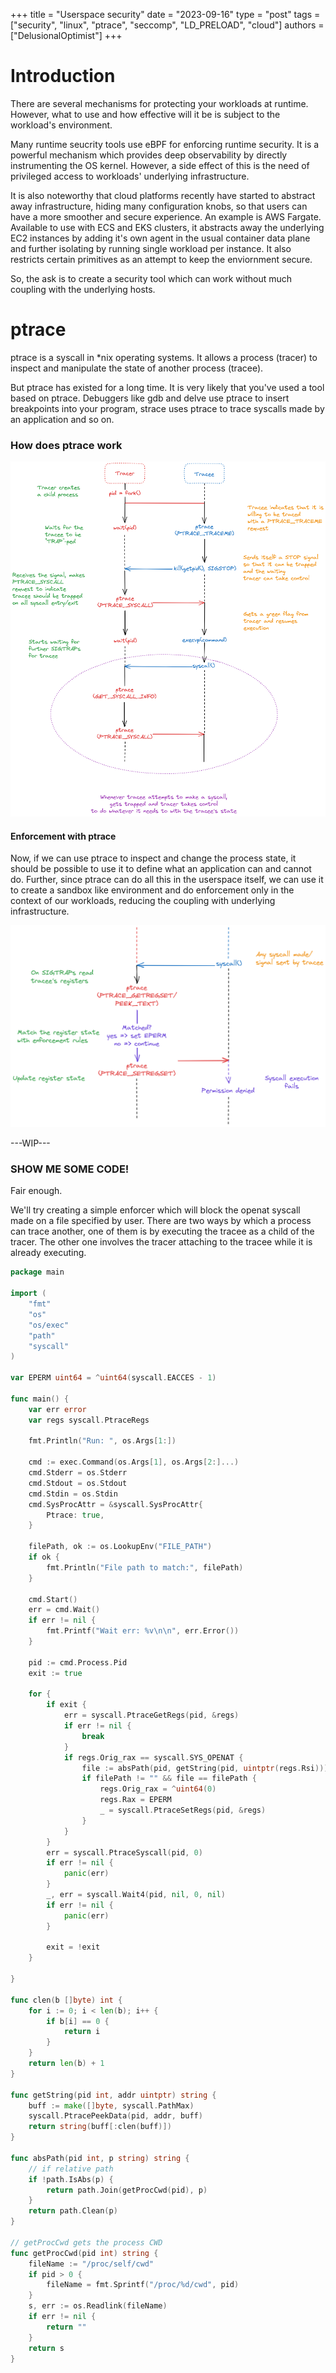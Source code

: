 +++
title = "Userspace security"
date = "2023-09-16"
type = "post"
tags = ["security", "linux", "ptrace", "seccomp", "LD_PRELOAD", "cloud"]
authors = ["DelusionalOptimist"]
+++

# Introduction
There are several mechanisms for protecting your workloads at runtime. However, what to use and how effective will it be is subject to the workload's environment.

Many runtime seucrity tools use eBPF for enforcing runtime security. It is a powerful mechanism which provides deep observability by directly instrumenting the OS kernel. However, a side effect of this is the need of privileged access to workloads' underlying infrastructure.

It is also noteworthy that cloud platforms recently have started to abstract away infrastructure, hiding many configuration knobs, so that users can have a more smoother and secure experience. An example is AWS Fargate. Available to use with ECS and EKS clusters, it abstracts away the underlying EC2 instances by adding it's own agent in the usual container data plane and further isolating by running single workload per instance. It also restricts certain primitives as an attempt to keep the enviornment secure.

So, the ask is to create a security tool which can work without much coupling with the underlying hosts.

# ptrace
ptrace is a syscall in \*nix operating systems. It allows a process (tracer) to inspect and manipulate the state of another process (tracee).

But ptrace has existed for a long time. It is very likely that you've used a tool based on ptrace. Debuggers like gdb and delve use ptrace to insert breakpoints into your program, strace uses ptrace to trace syscalls made by an application and so on.

### How does ptrace work
![ptrace-basics](https://github.com/DelusionalOptimist/delusionaloptimist.github.io/blob/master/static/ptrace-1.png)

#### Enforcement with ptrace
Now, if we can use ptrace to inspect and change the process state, it should be possible to use it to define what an application can and cannot do. Further, since ptrace can do all this in the userspace itself, we can use it to create a sandbox like environment and do enforcement only in the context of our workloads, reducing the coupling with underlying infrastructure.

![ptrace-enforcement](https://github.com/DelusionalOptimist/delusionaloptimist.github.io/blob/master/static/ptrace-2.png)

---WIP---
### SHOW ME SOME CODE!
Fair enough.

We'll try creating a simple enforcer which will block the openat syscall made on a file specified by user. There are two ways by which a process can trace another, one of them is by executing the tracee as a child of the tracer. The other one involves the tracer attaching to the tracee while it is already executing.

```Go
package main

import (
	"fmt"
	"os"
	"os/exec"
	"path"
	"syscall"
)

var EPERM uint64 = ^uint64(syscall.EACCES - 1)

func main() {
	var err error
	var regs syscall.PtraceRegs

	fmt.Println("Run: ", os.Args[1:])

	cmd := exec.Command(os.Args[1], os.Args[2:]...)
	cmd.Stderr = os.Stderr
	cmd.Stdout = os.Stdout
	cmd.Stdin = os.Stdin
	cmd.SysProcAttr = &syscall.SysProcAttr{
		Ptrace: true,
	}

	filePath, ok := os.LookupEnv("FILE_PATH")
	if ok {
		fmt.Println("File path to match:", filePath)
	}

	cmd.Start()
	err = cmd.Wait()
	if err != nil {
		fmt.Printf("Wait err: %v\n\n", err.Error())
	}

	pid := cmd.Process.Pid
	exit := true

	for {
		if exit {
			err = syscall.PtraceGetRegs(pid, &regs)
			if err != nil {
				break
			}
			if regs.Orig_rax == syscall.SYS_OPENAT {
				file := absPath(pid, getString(pid, uintptr(regs.Rsi)))
				if filePath != "" && file == filePath {
					regs.Orig_rax = ^uint64(0)
					regs.Rax = EPERM
					_ = syscall.PtraceSetRegs(pid, &regs)
				}
			}
		}
		err = syscall.PtraceSyscall(pid, 0)
		if err != nil {
			panic(err)
		}
		_, err = syscall.Wait4(pid, nil, 0, nil)
		if err != nil {
			panic(err)
		}

		exit = !exit
	}

}

func clen(b []byte) int {
	for i := 0; i < len(b); i++ {
		if b[i] == 0 {
			return i
		}
	}
	return len(b) + 1
}

func getString(pid int, addr uintptr) string {
	buff := make([]byte, syscall.PathMax)
	syscall.PtracePeekData(pid, addr, buff)
	return string(buff[:clen(buff)])
}

func absPath(pid int, p string) string {
	// if relative path
	if !path.IsAbs(p) {
		return path.Join(getProcCwd(pid), p)
	}
	return path.Clean(p)
}

// getProcCwd gets the process CWD
func getProcCwd(pid int) string {
	fileName := "/proc/self/cwd"
	if pid > 0 {
		fileName = fmt.Sprintf("/proc/%d/cwd", pid)
	}
	s, err := os.Readlink(fileName)
	if err != nil {
		return ""
	}
	return s
}
```
